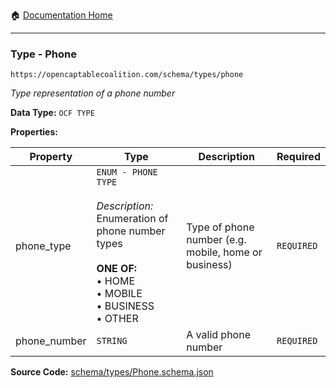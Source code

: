 :house: [Documentation Home](/README.md)

---

### Type - Phone

`https://opencaptablecoalition.com/schema/types/phone`

_Type representation of a phone number_

**Data Type:** `OCF TYPE`

**Properties:**

| Property     | Type                                                                                                                                                                           | Description                                          | Required   |
| ------------ | ------------------------------------------------------------------------------------------------------------------------------------------------------------------------------ | ---------------------------------------------------- | ---------- |
| phone_type   | `ENUM - PHONE TYPE`</br></br>_Description:_ Enumeration of phone number types</br></br>**ONE OF:**</br>&bull; HOME</br>&bull; MOBILE</br>&bull; BUSINESS</br>&bull; OTHER</br> | Type of phone number (e.g. mobile, home or business) | `REQUIRED` |
| phone_number | `STRING`                                                                                                                                                                       | A valid phone number                                 | `REQUIRED` |

**Source Code:** [schema/types/Phone.schema.json](/schema/types/Phone.schema.json)
